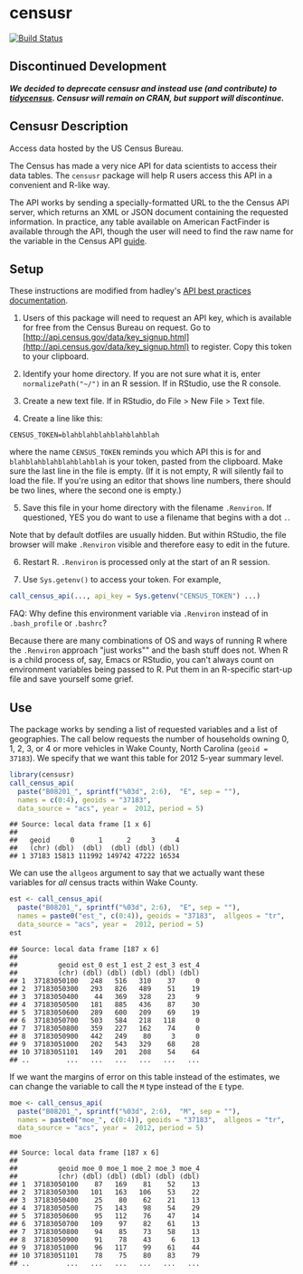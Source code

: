 # censusr

[![Build Status](https://travis-ci.org/transportfoundry/censusr.svg?branch=master)](https://travis-ci.org/transportfoundry/censusr)

## Discontinued Development
***We decided to deprecate censusr and instead use (and contribute) to 
[tidycensus](https://github.com/walkerke/tidycensus). Censusr will remain on
CRAN, but support will discontinue.***

## Censusr Description
Access data hosted by the US Census Bureau.

The Census has made a very nice API for data scientists to access their data
tables. The `censusr` package will help R users access this API in a convenient
and R-like way.

The API works by sending a specially-formatted URL to the the Census API server,
which returns an XML or JSON document containing the requested information. In 
practice, any table available on American FactFinder is available through the
API, though the user will need to find the raw name for the variable in the
Census API 
[guide](http://api.census.gov/data/2015/acs5/subject/variables.html).

## Setup
These instructions are modified from hadley's 
[API best practices documentation](https://cran.r-project.org/package=httr/vignettes/api-packages.html).

1. Users of this package will need to request an API key, which is available for 
free from the Census Bureau on request. Go to
[http://api.census.gov/data/key_signup.html](http://api.census.gov/data/key_signup.html)
to register. Copy this token to your clipboard.

2. Identify your home directory. If you are not sure what it is, enter 
`normalizePath("~/")` in an R session. If in RStudio, use the R console.

3. Create a new text file. If in RStudio, do File > New File > Text file.

4. Create a line like this:

```
CENSUS_TOKEN=blahblahblahblahblahblah

```

where the name `CENSUS_TOKEN` reminds you which API this is for and 
`blahblahblahblahblahblah` is your token, pasted from the clipboard. Make sure 
the last line in the file is empty. (If it is not empty, R will silently fail 
to load the file. If you're using an editor that shows line numbers, there 
should be two lines, where the second one is empty.)

5. Save this file in your home directory with the filename `.Renviron`. If 
questioned, YES you do want to use a filename that begins with a dot `.`.

Note that by default dotfiles are usually hidden. But within RStudio, the file 
browser will make `.Renviron` visible and therefore easy to edit in the future.

6. Restart R. `.Renviron` is processed only at the start of an R session.

7. Use `Sys.getenv()` to access your token. For example,


```r
call_census_api(..., api_key = Sys.getenv("CENSUS_TOKEN") ...)
```

FAQ: Why define this environment variable via `.Renviron` instead of in 
`.bash_profile` or `.bashrc`?

Because there are many combinations of OS and ways of running R where the 
`.Renviron` approach "just works"" and the bash stuff does not. When R is a 
child process of, say, Emacs or RStudio, you can't always count on environment 
variables being passed to R. Put them in an R-specific start-up file and save 
yourself some grief.

## Use
The package works by sending a list of requested variables and a list of
geographies. The call below requests the number of households owning 0, 1, 2, 3,
or 4 or more vehicles in Wake County, North Carolina (`geoid = 37183`). We
specify that we want this table for 2012 5-year summary level.


```r
library(censusr)
call_census_api(
  paste("B08201_", sprintf("%03d", 2:6),  "E", sep = ""),
  names = c(0:4), geoids = "37183",  
  data_source = "acs", year =  2012, period = 5) 
```

```
## Source: local data frame [1 x 6]
## 
##   geoid     0      1      2     3     4
##   (chr) (dbl)  (dbl)  (dbl) (dbl) (dbl)
## 1 37183 15813 111992 149742 47222 16534
```

We can use the `allgeos` argument to say that we actually want these variables
for *all* census tracts within Wake County.


```r
est <- call_census_api(
  paste("B08201_", sprintf("%03d", 2:6),  "E", sep = ""),
  names = paste0("est_", c(0:4)), geoids = "37183",  allgeos = "tr",
  data_source = "acs", year =  2012, period = 5) 
est
```

```
## Source: local data frame [187 x 6]
## 
##          geoid est_0 est_1 est_2 est_3 est_4
##          (chr) (dbl) (dbl) (dbl) (dbl) (dbl)
## 1  37183050100   248   516   310    37     0
## 2  37183050300   293   826   489    51    19
## 3  37183050400    44   369   328    23     9
## 4  37183050500   181   885   436    87    30
## 5  37183050600   289   600   209    69    19
## 6  37183050700   503   584   218   118     0
## 7  37183050800   359   227   162    74     0
## 8  37183050900   442   249    80     3     0
## 9  37183051000   202   543   329    68    28
## 10 37183051101   149   201   208    54    64
## ..         ...   ...   ...   ...   ...   ...
```

If we want the margins of error on this table instead of the estimates, we can
change the variable to call the `M` type instead of the `E` type.


```r
moe <- call_census_api(
  paste("B08201_", sprintf("%03d", 2:6),  "M", sep = ""),
  names = paste0("moe_", c(0:4)), geoids = "37183",  allgeos = "tr",
  data_source = "acs", year =  2012, period = 5) 
moe
```

```
## Source: local data frame [187 x 6]
## 
##          geoid moe_0 moe_1 moe_2 moe_3 moe_4
##          (chr) (dbl) (dbl) (dbl) (dbl) (dbl)
## 1  37183050100    87   169    81    52    13
## 2  37183050300   101   163   106    53    22
## 3  37183050400    25    80    62    21    13
## 4  37183050500    75   143    98    54    29
## 5  37183050600    95   112    76    47    14
## 6  37183050700   109    97    82    61    13
## 7  37183050800    94    85    73    58    13
## 8  37183050900    91    78    43     6    13
## 9  37183051000    96   117    99    61    44
## 10 37183051101    78    75    80    83    79
## ..         ...   ...   ...   ...   ...   ...
```
